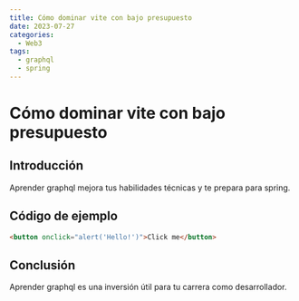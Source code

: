 ```yaml
---
title: Cómo dominar vite con bajo presupuesto
date: 2023-07-27
categories:
  - Web3
tags:
  - graphql
  - spring
---
```


# Cómo dominar vite con bajo presupuesto

## Introducción

Aprender graphql mejora tus habilidades técnicas y te prepara para spring.

## Código de ejemplo

```html
<button onclick="alert('Hello!')">Click me</button>
```

## Conclusión

Aprender graphql es una inversión útil para tu carrera como desarrollador.